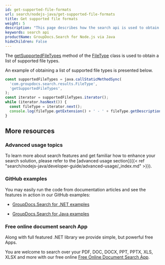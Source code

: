 ```yaml
---
id: get-supported-file-formats
url: search/nodejs-java/get-supported-file-formats
title: Get supported file formats
weight: 5
description: "This page describes how the search api is used to obtain a list of supported file types."
keywords: search api
productName: GroupDocs.Search for Node.js via Java
hideChildren: False
---
```

The [getSupportedFileTypes](https://reference.groupdocs.com/search/nodejs-java/com.groupdocs.search.results/FileType#getSupportedFileTypes()) method of the [FileType](https://reference.groupdocs.com/search/nodejs-java/com.groupdocs.search.results/FileType) class is used to obtain a list of supported file types.

An example of obtaining a list of supported file types is presented below.

```javascript
const supportedFileTypes = java.callStaticMethodSync(
  'com.groupdocs.search.results.FileType',
  'getSupportedFileTypes',
);
const iterator = supportedFileTypes.iterator();
while (iterator.hasNext()) {
  const fileType = iterator.next();
  console.log(fileType.getExtension() + ' - ' + fileType.getDescription());
}
```

## More resources

### Advanced usage topics

To learn more about search features and get familiar how to enhance your search solution, please refer to the [advanced usage section]({{< ref "search/nodejs-java/developer-guide/advanced-usage/_index.md" >}}).

### GitHub examples

You may easily run the code from documentation articles and see the features in action in our GitHub examples:

*   [GroupDocs.Search for .NET examples](https://github.com/groupdocs-search/GroupDocs.Search-for-.NET)
    
*   [GroupDocs.Search for Java examples](https://github.com/groupdocs-search/GroupDocs.Search-for-Java)
    

### Free online document search App

Along with full featured .NET library we provide simple, but powerful free Apps.

You are welcome to search over your PDF, DOC, DOCX, PPT, PPTX, XLS, XLSX and more with our free online [Free Online Document Search App](https://products.groupdocs.app/search).
